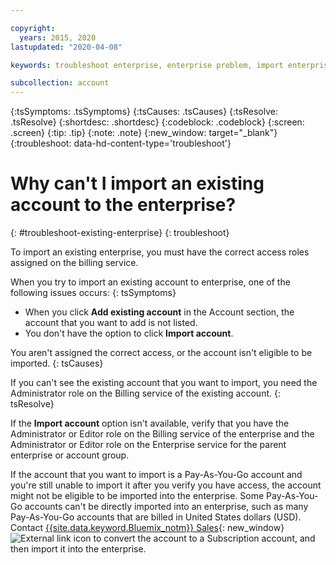 ```yaml
---

copyright:
  years: 2015, 2020
lastupdated: "2020-04-08"

keywords: troubleshoot enterprise, enterprise problem, import enterprise, existing enterprise

subcollection: account
---
```


{:tsSymptoms: .tsSymptoms}
{:tsCauses: .tsCauses}
{:tsResolve: .tsResolve}
{:shortdesc: .shortdesc}
{:codeblock: .codeblock}
{:screen: .screen}
{:tip: .tip}
{:note: .note}
{:new_window: target="_blank"}
{:troubleshoot: data-hd-content-type='troubleshoot'}

# Why can't I import an existing account to the enterprise?
{: #troubleshoot-existing-enterprise}
{: troubleshoot}

To import an existing enterprise, you must have the correct access roles assigned on the billing service. 

When you try to import an existing account to enterprise, one of the following issues occurs:
{: tsSymptoms}
* When you click **Add existing account** in the Account section, the account that you want to add is not listed.
* You don't have the option to click **Import account**.

You aren't assigned the correct access, or the account isn't eligible to be imported.
{: tsCauses}

If you can't see the existing account that you want to import, you need the Administrator role on the Billing service of the existing account.
{: tsResolve}

If the **Import account** option isn't available, verify that you have the Administrator or Editor role on the Billing service of the enterprise and the Administrator or Editor role on the Enterprise service for the parent enterprise or account group.

If the account that you want to import is a Pay-As-You-Go account and you're still unable to import it after you verify you have access, the account might not be eligible to be imported into the enterprise. Some Pay-As-You-Go accounts can't be directly imported into an enterprise, such as many Pay-As-You-Go accounts that are billed in United States dollars (USD). Contact [{{site.data.keyword.Bluemix_notm}} Sales](https://cloud.ibm.com/catalog?contactmodule){: new_window} ![External link icon](../icons/launch-glyph.svg) to convert the account to a Subscription account, and then import it into the enterprise.
